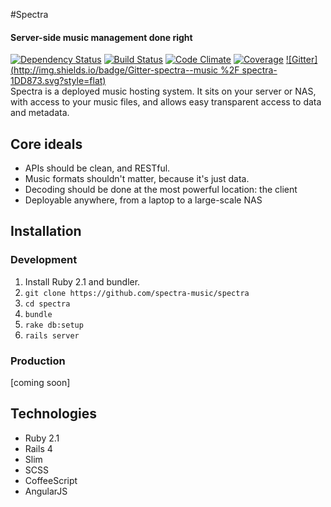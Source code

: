 #Spectra
#### Server-side music management done right
[![Dependency Status](http://img.shields.io/gemnasium/spectra-music/spectra.svg?style=flat)](https://gemnasium.com/spectra-music/spectra)
[![Build Status](http://img.shields.io/travis/spectra-music/spectra/master.svg?style=flat)](https://travis-ci.org/spectra-music/spectra)
[![Code Climate](https://img.shields.io/codeclimate/github/spectra-music/spectra.png?style=flat)](https://codeclimate.com/github/spectra-music/spectra)
[![Coverage](https://img.shields.io/codeclimate/coverage/github/spectra-music/spectra.png?style=flat)](https://codeclimate.com/github/spectra-music/spectra)
[![Gitter](http://img.shields.io/badge/Gitter-spectra--music %2F spectra-1DD873.svg?style=flat)](https://gitter.im/spectra-music/spectra)  
Spectra is a deployed music hosting system. It sits on your server or NAS, with access to your music files, and allows
easy transparent access to data and metadata. 

## Core ideals
- APIs should be clean, and RESTful.
- Music formats shouldn't matter, because it's just data.
- Decoding should be done at the most powerful location: the client
- Deployable anywhere, from a laptop to a large-scale NAS

## Installation

### Development
1. Install Ruby 2.1 and bundler.
2. `git clone https://github.com/spectra-music/spectra`
3. `cd spectra`
2. `bundle`
3. `rake db:setup`
4. `rails server`

### Production
[coming soon]

## Technologies
- Ruby 2.1
- Rails 4
- Slim
- SCSS
- CoffeeScript
- AngularJS
